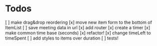 # Todos

[ ] make drag&drop reordering
[x] move new item form to the bottom of ItemList
[ ] save meeting data in url
[x] add router
[x] create a timer
[x] make common time base (seconds)
[x] refactor!
[x] change timeLeft to timeSpent
[ ] add styles to items over duration
[ ] tests!